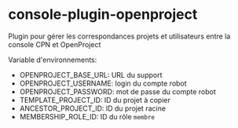 # console-plugin-openproject
Plugin pour gérer les correspondances projets et utilisateurs entre la console CPN et OpenProject


Variable d'environnements:
- OPENPROJECT_BASE_URL: URL du support
- OPENPROJECT_USERNAME: login du compte robot
- OPENPROJECT_PASSWORD: mot de passe du compte robot
- TEMPLATE_PROJECT_ID: ID du projet à copier
- ANCESTOR_PROJECT_ID: ID du projet racine
- MEMBERSHIP_ROLE_ID: ID du rôle `membre` 
